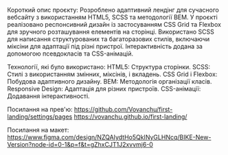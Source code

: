 Короткий опис проєкту:
Розроблено адаптивний лендінг для сучасного вебсайту з використанням HTML5, SCSS та методології BEM. У проєкті реалізовано респонсивний дизайн із застосуванням CSS Grid та Flexbox для зручного розташування елементів на сторінці. Використано SCSS для написання структурованих та багаторазових стилів, включаючи міксіни для адаптації під різні пристрої. Інтерактивність додана за допомогою псевдокласів та CSS-анімацій.


Технології, які було використано:
HTML5: Структура сторінки.
SCSS: Стилі з використанням змінних, міксінів, і вкладень.
CSS Grid і Flexbox: Побудова адаптивного дизайну.
BEM: Методологія організації класів.
Responsive Design: Адаптація для різних пристроїв.
CSS-анімації: Додавання інтерактивності.


Посилання на прев'ю:
https://github.com/Vovanchu/first-landing/settings/pages
https://vovanchu.github.io/first-landing/

Посилання на макет:
https://www.figma.com/design/NZQAIydtHo5QkINyGLHNcq/BIKE-New-Version?node-id=0-1&p=f&t=gZhxCJT1J2xvvmj6-0

